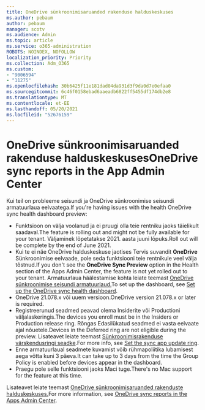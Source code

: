 ```yaml
---
title: OneDrive sünkroonimisaruanded rakenduse halduskeskuses
ms.author: pebaum
author: pebaum
manager: scotv
ms.audience: Admin
ms.topic: article
ms.service: o365-administration
ROBOTS: NOINDEX, NOFOLLOW
localization_priority: Priority
ms.collection: Adm_O365
ms.custom:
- "9006594"
- "11275"
ms.openlocfilehash: 30b6425f11e181dad04da931d3f9da0d7e0efaa0
ms.sourcegitcommit: 6c46f0158ebad6aaeadb6822ff5455df174db2e8
ms.translationtype: MT
ms.contentlocale: et-EE
ms.lasthandoff: 05/20/2021
ms.locfileid: "52676159"
---
```

# <a name="onedrive-sync-reports-in-the-app-admin-center"></a><span data-ttu-id="fc377-102">OneDrive sünkroonimisaruanded rakenduse halduskeskuses</span><span class="sxs-lookup"><span data-stu-id="fc377-102">OneDrive sync reports in the App Admin Center</span></span>

<span data-ttu-id="fc377-103">Kui teil on probleeme seisundi ja OneDrive sünkroonimise seisundi armatuurlaua eelvaatega.</span><span class="sxs-lookup"><span data-stu-id="fc377-103">If you're having issues with the health OneDrive sync health dashboard preview:</span></span>

- <span data-ttu-id="fc377-104">Funktsioon on välja voolanud ja ei pruugi olla teie rentniku jaoks täielikult saadaval.</span><span class="sxs-lookup"><span data-stu-id="fc377-104">The feature is rolling out and might not be fully available for your tenant.</span></span> <span data-ttu-id="fc377-105">Väljaminek lõpetatakse 2021. aasta juuni lõpuks.</span><span class="sxs-lookup"><span data-stu-id="fc377-105">Roll out will be complete by the end of June 2021.</span></span>
- <span data-ttu-id="fc377-106">Kui te ei näe OneDrive halduskeskuse jaotises Tervis suvandit **OneDrive** Sünkroonimise eelvaade, pole seda funktsiooni teie rentnikule veel välja tõstnud.</span><span class="sxs-lookup"><span data-stu-id="fc377-106">If you don't see the **OneDrive Sync Preview** option in the Health section of the Apps Admin Center, the feature is not yet rolled out to your tenant.</span></span> <span data-ttu-id="fc377-107">Armatuurlaua häälestamise kohta leiate teemast [OneDrive sünkroonimise seisundi armatuurlaud.](/OneDrive/sync-health#set-up-the-onedrive-sync-health-dashboard)</span><span class="sxs-lookup"><span data-stu-id="fc377-107">To set up the dashboard, see [Set up the OneDrive sync health dashboard](/OneDrive/sync-health#set-up-the-onedrive-sync-health-dashboard).</span></span>
- <span data-ttu-id="fc377-108">OneDrive 21.078.x või uuem versioon.</span><span class="sxs-lookup"><span data-stu-id="fc377-108">OneDrive version 21.078.x or later is required.</span></span>
- <span data-ttu-id="fc377-109">Registreerunud seadmed peavad olema Insiderite või Productioni väljalaskeringis.</span><span class="sxs-lookup"><span data-stu-id="fc377-109">The devices you enroll must be in the Insiders or Production release ring.</span></span> <span data-ttu-id="fc377-110">Rõngas Edasilükatud seadmed ei vasta eelvaate ajal nõuetele.</span><span class="sxs-lookup"><span data-stu-id="fc377-110">Devices in the Deferred ring are not eligible during the preview.</span></span> <span data-ttu-id="fc377-111">Lisateavet leiate teemast [Sünkroonimisrakenduse värskendusringi seadke](/OneDrive/use-group-policy#set-the-sync-app-update-ring).</span><span class="sxs-lookup"><span data-stu-id="fc377-111">For more info, see [Set the sync app update ring](/OneDrive/use-group-policy#set-the-sync-app-update-ring).</span></span>
- <span data-ttu-id="fc377-112">Enne armatuurlaual seadmete kuvamist võib rühmapoliitika lubamisest aega võtta kuni 3 päeva.</span><span class="sxs-lookup"><span data-stu-id="fc377-112">It can take up to 3 days from the time the Group Policy is enabled before devices appear in the dashboard.</span></span>
- <span data-ttu-id="fc377-113">Praegu pole selle funktsiooni jaoks Maci tuge.</span><span class="sxs-lookup"><span data-stu-id="fc377-113">There's no Mac support for the feature at this time.</span></span>

<span data-ttu-id="fc377-114">Lisateavet leiate teemast [OneDrive sünkroonimisaruanded rakenduste halduskeskuses.](/OneDrive/sync-health)</span><span class="sxs-lookup"><span data-stu-id="fc377-114">For more information, see [OneDrive sync reports in the Apps Admin Center](/OneDrive/sync-health).</span></span>
